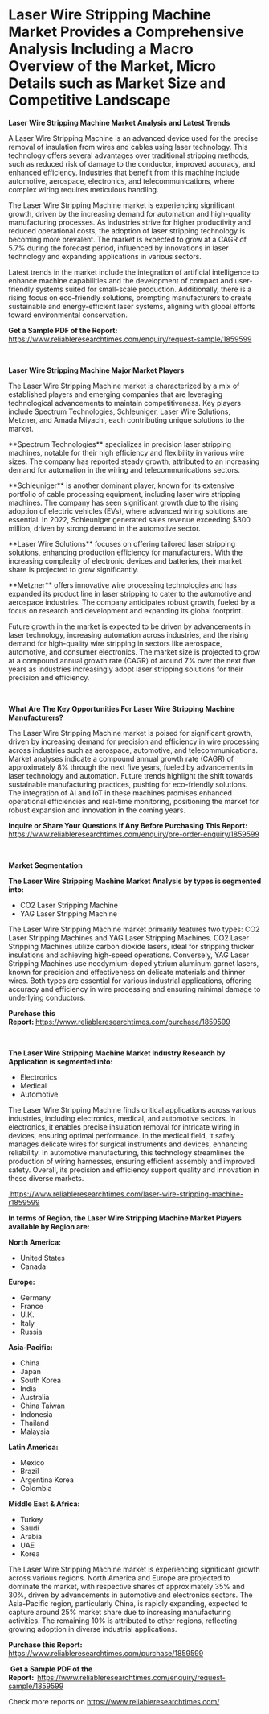 <p><h1>Laser Wire Stripping Machine Market Provides a Comprehensive Analysis Including a Macro Overview of the Market, Micro Details such as Market Size and Competitive Landscape</h1></p><p><strong>Laser Wire Stripping Machine Market Analysis and Latest Trends</strong></p>
<p><p>A Laser Wire Stripping Machine is an advanced device used for the precise removal of insulation from wires and cables using laser technology. This technology offers several advantages over traditional stripping methods, such as reduced risk of damage to the conductor, improved accuracy, and enhanced efficiency. Industries that benefit from this machine include automotive, aerospace, electronics, and telecommunications, where complex wiring requires meticulous handling.</p><p>The Laser Wire Stripping Machine market is experiencing significant growth, driven by the increasing demand for automation and high-quality manufacturing processes. As industries strive for higher productivity and reduced operational costs, the adoption of laser stripping technology is becoming more prevalent. The market is expected to grow at a CAGR of 5.7% during the forecast period, influenced by innovations in laser technology and expanding applications in various sectors.</p><p>Latest trends in the market include the integration of artificial intelligence to enhance machine capabilities and the development of compact and user-friendly systems suited for small-scale production. Additionally, there is a rising focus on eco-friendly solutions, prompting manufacturers to create sustainable and energy-efficient laser systems, aligning with global efforts toward environmental conservation.</p></p>
<p><strong>Get a Sample PDF of the Report:&nbsp;</strong> <a href="https://www.reliableresearchtimes.com/enquiry/request-sample/1859599?utm_campaign=3011&utm_medium=2&utm_source=Github&utm_content=ia&utm_term=10042025&utm_id=laser-wire-stripping-machine">https://www.reliableresearchtimes.com/enquiry/request-sample/1859599</a></p>
<p>&nbsp;</p>
<p><strong>Laser Wire Stripping Machine Major Market Players</strong></p>
<p><p>The Laser Wire Stripping Machine market is characterized by a mix of established players and emerging companies that are leveraging technological advancements to maintain competitiveness. Key players include Spectrum Technologies, Schleuniger, Laser Wire Solutions, Metzner, and Amada Miyachi, each contributing unique solutions to the market.</p><p>**Spectrum Technologies** specializes in precision laser stripping machines, notable for their high efficiency and flexibility in various wire sizes. The company has reported steady growth, attributed to an increasing demand for automation in the wiring and telecommunications sectors.</p><p>**Schleuniger** is another dominant player, known for its extensive portfolio of cable processing equipment, including laser wire stripping machines. The company has seen significant growth due to the rising adoption of electric vehicles (EVs), where advanced wiring solutions are essential. In 2022, Schleuniger generated sales revenue exceeding $300 million, driven by strong demand in the automotive sector.</p><p>**Laser Wire Solutions** focuses on offering tailored laser stripping solutions, enhancing production efficiency for manufacturers. With the increasing complexity of electronic devices and batteries, their market share is projected to grow significantly. </p><p>**Metzner** offers innovative wire processing technologies and has expanded its product line in laser stripping to cater to the automotive and aerospace industries. The company anticipates robust growth, fueled by a focus on research and development and expanding its global footprint.</p><p>Future growth in the market is expected to be driven by advancements in laser technology, increasing automation across industries, and the rising demand for high-quality wire stripping in sectors like aerospace, automotive, and consumer electronics. The market size is projected to grow at a compound annual growth rate (CAGR) of around 7% over the next five years as industries increasingly adopt laser stripping solutions for their precision and efficiency.</p></p>
<p>&nbsp;</p>
<p><strong>What Are The Key Opportunities For Laser Wire Stripping Machine Manufacturers?</strong></p>
<p><p>The Laser Wire Stripping Machine market is poised for significant growth, driven by increasing demand for precision and efficiency in wire processing across industries such as aerospace, automotive, and telecommunications. Market analyses indicate a compound annual growth rate (CAGR) of approximately 8% through the next five years, fueled by advancements in laser technology and automation. Future trends highlight the shift towards sustainable manufacturing practices, pushing for eco-friendly solutions. The integration of AI and IoT in these machines promises enhanced operational efficiencies and real-time monitoring, positioning the market for robust expansion and innovation in the coming years.</p></p>
<p><strong>Inquire or Share Your Questions If Any Before Purchasing This Report:</strong> <a href="https://www.reliableresearchtimes.com/enquiry/pre-order-enquiry/1859599?utm_campaign=3011&utm_medium=2&utm_source=Github&utm_content=ia&utm_term=10042025&utm_id=laser-wire-stripping-machine">https://www.reliableresearchtimes.com/enquiry/pre-order-enquiry/1859599</a></p>
<p>&nbsp;</p>
<p><strong>Market Segmentation</strong></p>
<p><strong>The Laser Wire Stripping Machine Market Analysis by types is segmented into:</strong></p>
<p><ul><li>CO2 Laser Stripping Machine</li><li>YAG Laser Stripping Machine</li></ul></p>
<p><p>The Laser Wire Stripping Machine market primarily features two types: CO2 Laser Stripping Machines and YAG Laser Stripping Machines. CO2 Laser Stripping Machines utilize carbon dioxide lasers, ideal for stripping thicker insulations and achieving high-speed operations. Conversely, YAG Laser Stripping Machines use neodymium-doped yttrium aluminum garnet lasers, known for precision and effectiveness on delicate materials and thinner wires. Both types are essential for various industrial applications, offering accuracy and efficiency in wire processing and ensuring minimal damage to underlying conductors.</p></p>
<p><strong>Purchase this Report:&nbsp;</strong><a href="https://www.reliableresearchtimes.com/purchase/1859599?utm_campaign=3011&utm_medium=2&utm_source=Github&utm_content=ia&utm_term=10042025&utm_id=laser-wire-stripping-machine">https://www.reliableresearchtimes.com/purchase/1859599</a></p>
<p>&nbsp;</p>
<p><strong>The Laser Wire Stripping Machine Market Industry Research by Application is segmented into:</strong></p>
<p><ul><li>Electronics</li><li>Medical</li><li>Automotive</li></ul></p>
<p><p>The Laser Wire Stripping Machine finds critical applications across various industries, including electronics, medical, and automotive sectors. In electronics, it enables precise insulation removal for intricate wiring in devices, ensuring optimal performance. In the medical field, it safely manages delicate wires for surgical instruments and devices, enhancing reliability. In automotive manufacturing, this technology streamlines the production of wiring harnesses, ensuring efficient assembly and improved safety. Overall, its precision and efficiency support quality and innovation in these diverse markets.</p></p>
<p><a href="https://www.reliableresearchtimes.com/laser-wire-stripping-machine-r1859599?utm_campaign=3011&utm_medium=2&utm_source=Github&utm_content=ia&utm_term=10042025&utm_id=laser-wire-stripping-machine">&nbsp;https://www.reliableresearchtimes.com/laser-wire-stripping-machine-r1859599</a></p>
<p><strong>In terms of Region, the Laser Wire Stripping Machine Market Players available by Region are:</strong></p>
<p>
    <p> <strong> North America: </strong>
        <ul>
            <li>United States</li>
            <li>Canada</li>
        </ul>
        </p> 
    <p> <strong> Europe: </strong>
        <ul>
            <li>Germany</li>
            <li>France</li>
            <li>U.K.</li>
            <li>Italy</li>
            <li>Russia</li>
        </ul>
        </p> 
    <p> <strong> Asia-Pacific: </strong>
        <ul>
            <li>China</li>
            <li>Japan</li>
            <li>South Korea</li>
            <li>India</li>
            <li>Australia</li>
            <li>China Taiwan</li>
            <li>Indonesia</li>
            <li>Thailand</li>
            <li>Malaysia</li>
        </ul>
        </p> 
    <p> <strong> Latin America: </strong>
        <ul>
            <li>Mexico</li>
            <li>Brazil</li>
            <li>Argentina Korea</li>
            <li>Colombia</li>
        </ul>
        </p> 
    <p> <strong> Middle East & Africa: </strong>
        <ul>
            <li>Turkey</li>
            <li>Saudi</li>
            <li>Arabia</li>
            <li>UAE</li>
            <li>Korea</li>
        </ul>
    </p>
    </p>
<p><p>The Laser Wire Stripping Machine market is experiencing significant growth across various regions. North America and Europe are projected to dominate the market, with respective shares of approximately 35% and 30%, driven by advancements in automotive and electronics sectors. The Asia-Pacific region, particularly China, is rapidly expanding, expected to capture around 25% market share due to increasing manufacturing activities. The remaining 10% is attributed to other regions, reflecting growing adoption in diverse industrial applications.</p></p>
<p><strong>Purchase this Report: </strong><a href="https://www.reliableresearchtimes.com/purchase/1859599?utm_campaign=3011&utm_medium=2&utm_source=Github&utm_content=ia&utm_term=10042025&utm_id=laser-wire-stripping-machine">https://www.reliableresearchtimes.com/purchase/1859599</a></p>
<p>&nbsp;<strong>Get a Sample PDF of the Report:&nbsp;&nbsp;</strong><a href="https://www.reliableresearchtimes.com/enquiry/request-sample/1859599?utm_campaign=3011&utm_medium=2&utm_source=Github&utm_content=ia&utm_term=10042025&utm_id=laser-wire-stripping-machine">https://www.reliableresearchtimes.com/enquiry/request-sample/1859599</a></p>
<p><strong></strong></p>
<p>Check more reports on <a href="https://www.reliableresearchtimes.com/?utm_campaign=3011&utm_medium=2&utm_source=Github&utm_content=ia&utm_term=10042025&utm_id=laser-wire-stripping-machine">https://www.reliableresearchtimes.com/</a></p>